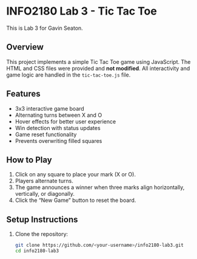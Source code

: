 # INFO2180 Lab 3 - Tic Tac Toe

This is Lab 3 for Gavin Seaton.

## Overview

This project implements a simple Tic Tac Toe game using JavaScript. The HTML and CSS files were provided and **not modified**. All interactivity and game logic are handled in the `tic-tac-toe.js` file.

## Features

- 3x3 interactive game board
- Alternating turns between X and O
- Hover effects for better user experience
- Win detection with status updates
- Game reset functionality
- Prevents overwriting filled squares

## How to Play

1. Click on any square to place your mark (X or O).
2. Players alternate turns.
3. The game announces a winner when three marks align horizontally, vertically, or diagonally.
4. Click the “New Game” button to reset the board.

## Setup Instructions

1. Clone the repository:
   ```bash
   git clone https://github.com/<your-username>/info2180-lab3.git
   cd info2180-lab3
